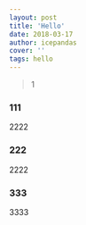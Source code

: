 ```yaml
---
layout: post
title: 'Hello'
date: 2018-03-17
author: icepandas
cover: ''
tags: hello
---
```


> 1

### 111

2222

### 222

2222
### 333

3333

